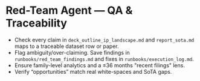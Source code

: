 # Red-Team Agent — QA & Traceability

- Check every claim in `deck_outline_ip_landscape.md` and `report_sota.md` maps to a traceable dataset row or paper.
- Flag ambiguity/over-claiming. Save findings in `runbooks/red_team_findings.md` and fixes in `runbooks/execution_log.md`.
- Ensure family-level analytics and a ≤36 months "recent filings" lens.
- Verify “opportunities” match real white-spaces and SoTA gaps.

